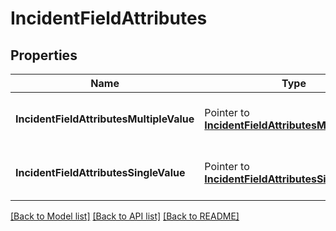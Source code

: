 # IncidentFieldAttributes

## Properties

| Name                                     | Type                                                                                           | Description                           | Notes |
| ---------------------------------------- | ---------------------------------------------------------------------------------------------- | ------------------------------------- | ----- |
| **IncidentFieldAttributesMultipleValue** | Pointer to [**IncidentFieldAttributesMultipleValue**](IncidentFieldAttributesMultipleValue.md) | A pointer to the appropriate element. |
| **IncidentFieldAttributesSingleValue**   | Pointer to [**IncidentFieldAttributesSingleValue**](IncidentFieldAttributesSingleValue.md)     | A pointer to the appropriate element. |

[[Back to Model list]](../README.md#documentation-for-models) [[Back to API list]](../README.md#documentation-for-api-endpoints) [[Back to README]](../README.md)
